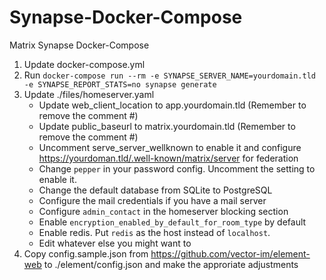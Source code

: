 # Synapse-Docker-Compose
Matrix Synapse Docker-Compose

1. Update docker-compose.yml
2. Run `docker-compose run --rm -e SYNAPSE_SERVER_NAME=yourdomain.tld -e SYNAPSE_REPORT_STATS=no synapse generate`
3. Update ./files/homeserver.yaml
   - Update web_client_location to app.yourdomain.tld (Remember to remove the comment #)
   - Update public_baseurl to matrix.yourdomain.tld (Remember to remove the comment #)
   - Uncomment serve_server_wellknown to enable it and configure https://yourdoman.tld/.well-known/matrix/server for federation
   - Change `pepper` in your password config. Uncomment the setting to enable it.
   - Change the default database from SQLite to PostgreSQL
   - Configure the mail credentials if you have a mail server 
   - Configure `admin_contact` in the homeserver blocking section
   - Enable `encryption_enabled_by_default_for_room_type` by default
   - Enable redis. Put `redis` as the host instead of `localhost`.
   - Edit whatever else you might want to
4. Copy config.sample.json from https://github.com/vector-im/element-web to ./element/config.json and make the approriate adjustments
